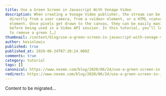 ```yaml
---
title: Use a Green Screen in Javascript With Vonage Video
description: When creating a Vonage Video publisher, the stream can be sourced
  directly from a user camera, from a <video> element, or a HTML <canvas>
  element. Once pixels get drawn to the canvas, they can be easily manipulated
  before being used in a Video API session. In this tutorial, you’ll learn how
  to remove a green […]
thumbnail: /content/blog/use-a-green-screen-in-javascript-with-vonage-video/Blog_Greenscreen_1200x600.png
author: kevinlewis
published: true
published_at: 2020-06-24T07:20:24.000Z
comments: true
category: tutorial
tags: []
canonical: https://www.nexmo.com/blog/2020/06/24/use-a-green-screen-in-javascript-with-vonage-video
redirect: https://www.nexmo.com/blog/2020/06/24/use-a-green-screen-in-javascript-with-vonage-video
---
```


Content to be migrated...
